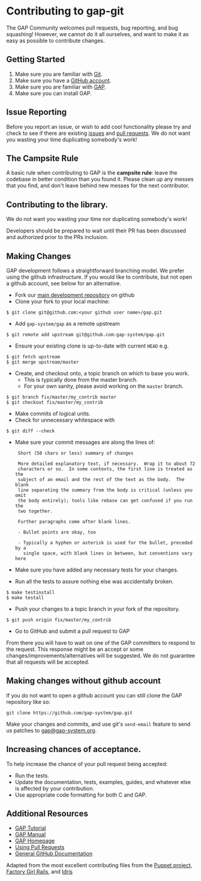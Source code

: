 # Contributing to gap-git

The GAP Community welcomes pull requests, bug reporting, and bug squashing!
However, we cannot do it all ourselves, and want to make it as easy as
possible to contribute changes.

## Getting Started

1. Make sure you are familiar with [Git](http://git-scm.com/book).
1. Make sure you have a [GitHub account](https://github.com/signup/free).
1. Make sure you are familiar with [GAP](http://www.gap-system.org/).
1. Make sure you can install GAP.

## Issue Reporting

Before you report an issue, or wish to add cool functionality please try
and check to see if there are existing
[issues](https://github.com/gap-system/gap-git/issues) and
[pull requests](https://github.com/gap-system/gap-git/pulls).
We do not want you wasting your time duplicating somebody's work!

## The Campsite Rule

A basic rule when contributing to GAP is the **campsite rule**:
leave the codebase in better condition than you found it.
Please clean up any messes that you find, and don't
leave behind new messes for the next contributor.

## Contributing to the library.

We do not want you wasting your time nor duplicating somebody's work!

Developers should be prepared to wait until their PR has been discussed
and authorized prior to the PRs inclusion.

## Making Changes

GAP development follows a straightforward branching model. We prefer using the github
infrastructure. If you would like to contribute, but not open a github account, see below
for an alternative.

 * Fork our [main development repository](https://github.com/gap-system/gap) on github
 * Clone your fork to your local machine:

```
$ git clone git@github.com:<your github user name>/gap.git
```
 * Add `gap-system/gap` as a remote upstream
```
$ git remote add upstream git@github.com:gap-system/gap.git
```
 * Ensure your existing clone is up-to-date with current `HEAD` e.g.
```
$ git fetch upstream
$ git merge upstream/master
```
 * Create, and checkout onto, a topic branch on which to base you work.
   * This is typically done from the master branch.
   * For your own sanity, please avoid working on the `master` branch.
 ```
 $ git branch fix/master/my_contrib master
 $ git checkout fix/master/my_contrib
 ```
 * Make commits of logical units.
 * Check for unnecessary whitespace with
```
$ git diff --check
```
 * Make sure your commit messages are along the lines of:

        Short (50 chars or less) summary of changes

        More detailed explanatory text, if necessary.  Wrap it to about 72
        characters or so.  In some contexts, the first line is treated as the
        subject of an email and the rest of the text as the body.  The blank
        line separating the summary from the body is critical (unless you omit
        the body entirely); tools like rebase can get confused if you run the
        two together.

        Further paragraphs come after blank lines.

        - Bullet points are okay, too

        - Typically a hyphen or asterisk is used for the bullet, preceded by a
          single space, with blank lines in between, but conventions vary here

 * Make sure you have added any necessary tests for your changes.
 * Run all the tests to assure nothing else was accidentally broken.
```
$ make testinstall
$ make testall
```
 * Push your changes to a topic branch in your fork of the repository.
```
$ git push origin fix/master/my_contrib
```
 * Go to GitHub and submit a pull request to GAP

From there you will have to wait on one of the GAP committers to respond to the request.
This response might be an accept or some changes/improvements/alternatives will be suggested.
We do not guarantee that all requests will be accepted.

## Making changes without github account

If you do not want to open a github account you can still clone the GAP repository
like so:
```
git clone https://github.com/gap-system/gap.git
```

Make your changes and commits, and use git's `send-email` feature to send us patches to
gap@gap-system.org.

## Increasing chances of acceptance.

To help increase the chance of your pull request being accepted:

* Run the tests.
* Update the documentation, tests, examples, guides, and whatever
  else is affected by your contribution.
* Use appropriate code formatting for both C and GAP.

## Additional Resources

* [GAP Tutorial](http://gap-system.org/Manuals/doc/tut/chap0.html)
* [GAP Manual](http://gap-system.org/Manuals/doc/ref/chap0.html)
* [GAP Homepage](http://www.gap-system.org/)
* [Using Pull Requests](https://help.github.com/articles/using-pull-requests)
* [General GitHub Documentation](https://help.github.com/)

Adapted from the most excellent contributing files from the [Puppet project](https://github.com/puppetlabs/puppet),
[Factory Girl Rails](https://github.com/thoughtbot/factory_girl_rails/blob/master/CONTRIBUTING.md),
and [Idris](https://github.com/idris-lang/Idris-dev)
